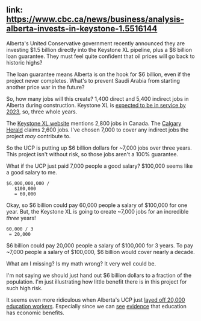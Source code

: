 link: https://www.cbc.ca/news/business/analysis-alberta-invests-in-keystone-1.5516144
---

Alberta's United Conservative government recently announced they are investing $1.5 billion directly into the Keystone XL pipeline, plus a $6 billion loan guarantee. They must feel quite confident that oil prices will go back to historic highs?

The loan guarantee means Alberta is on the hook for $6 billion, even if the project never completes. What's to prevent Saudi Arabia from starting another price war in the future? 

So, how many jobs will this create? 1,400 direct and 5,400 indirect jobs in
Alberta during construction. Keystone XL is [expected to be in service by
2023](https://www.tcenergy.com/operations/oil-and-liquids/keystone-xl/), so,
three whole years.

<div class="note">The <a
href="https://www.tcenergy.com/operations/oil-and-liquids/keystone-xl/">Keystone XL website</a> mentions 2,800 jobs in Canada. The <a href="https://calgaryherald.com/opinion/varcoe-alberta-places-7b-bet-on-keystone-xl/wcm/57be4058-afdd-4af3-a7c1-bae243f9ef86/amp/">Calgary Herald</a> claims 2,600 jobs. I've chosen 7,000 to cover any indirect jobs the project <em>may</em> contribute to.</div>

So the UCP is putting up $6 billion dollars for ~7,000 jobs over three years.
This project isn't without risk, so those jobs aren't a 100% guarantee.

What if the UCP just paid 7,000 people a good salary? $100,000 seems like a good
salary to me.

```
$6,000,000,000 /
   $100,000
   = 60,000
```

Okay, so $6 billion could pay 60,000 people a salary of $100,000 for one year.
But, the Keystone XL is going to create ~7,000 jobs for an incredible _three_
years!

```
60,000 / 3
 = 20,000
```

$6 billion could pay 20,000 people a salary of $100,000 for 3 years. To pay ~7,000 people a salary of $100,000, $6 billion would cover nearly a decade.

What am I missing? Is my math wrong? It very well could be.

I'm not saying we should just hand out $6 billion dollars to a fraction of the population. I'm just illustrating how little benefit there is in this project for such high risk.

It seems even more ridiculous when Alberta's UCP just [layed off 20,000
education
workers](https://globalnews.ca/news/6759218/alberta-coronavirus-education-layoffs/).
Especially since we can
[see](https://databank.worldbank.org/reports.aspx?source=2&series=SE.XPD.TOTL.GD.ZS&country=)
[evidence](https://www.tandfonline.com/doi/abs/10.1080/09645292.2015.1059801?journalCode=cede20#.VcqUSJNViko)
that education has economic benefits.
